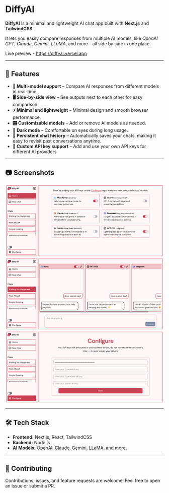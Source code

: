# DiffyAI

**DiffyAI** is a minimal and lightweight AI chat app built with **Next.js** and **TailwindCSS**.

It lets you easily compare responses from multiple AI models, like _OpenAI GPT_, _Claude_, _Gemini_, _LLaMA_, and more - all side by side in one place.

Live preview - https://diffyai.vercel.app

---

## 🚀 Features

-   **🤖 Multi-model support** – Compare AI responses from different models in real-time.
-   **🖥️ Side-by-side view** – See outputs next to each other for easy comparison.
-   **⚡ Minimal and lightweight** – Minimal design and smooth browser performance.
-   **🎛️ Customizable models** – Add or remove AI models as needed.
-   **🌙 Dark mode** – Comfortable on eyes during long usage.
-   **💾 Persistent chat history** – Automatically saves your chats, making it easy to revisit past conversations anytime.
-   **🔑 Custom API key support** – Add and use your own API keys for different AI providers

---

## 📷 Screenshots

![Sidewise AI home page](public/diffy-ai-img-1.png)
![Sidewise AI new chat page](public/diffy-ai-img-2.png)
![Sidewise AI configure page](public/diffy-ai-img-3.png)

---

## 🛠️ Tech Stack

-   **Frontend:** Next.js, React, TailwindCSS
-   **Backend:** Node.js
-   **AI Models:** OpenAI, Claude, Gemini, LLaMA, and more.

---

## 🤝 Contributing

Contributions, issues, and feature requests are welcome! Feel free to open an issue or submit a PR.
